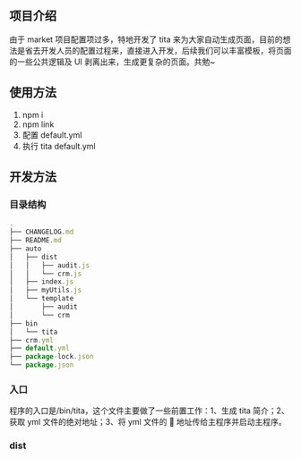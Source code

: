 ## 项目介绍

由于 market 项目配置项过多，特地开发了 tita 来为大家自动生成页面，目前的想法是省去开发人员的配置过程来，直接进入开发，后续我们可以丰富模板，将页面的一些公共逻辑及 UI 剥离出来，生成更复杂的页面。共勉~

## 使用方法

1.  npm i
2.  npm link
3.  配置 default.yml
4.  执行 tita default.yml

## 开发方法

### 目录结构

```javascript
.
├── CHANGELOG.md
├── README.md
├── auto
│   ├── dist
│   │   ├── audit.js
│   │   └── crm.js
│   ├── index.js
│   ├── myUtils.js
│   └── template
│       ├── audit
│       └── crm
├── bin
│   └── tita
├── crm.yml
├── default.yml
├── package-lock.json
└── package.json
```

### 入口

程序的入口是/bin/tita，这个文件主要做了一些前置工作：1、生成 tita 简介；2、获取 yml 文件的绝对地址；3、将 yml 文件的  地址传给主程序并启动主程序。

### dist
